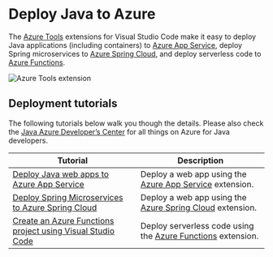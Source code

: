 # Deploy Java to Azure

The [Azure Tools](https://marketplace.visualstudio.com/items?itemName=ms-vscode.vscode-node-azure-pack) extensions for Visual Studio Code make it easy to deploy Java applications (including containers) to [Azure App Service](https://azure.microsoft.com/services/app-service), deploy Spring microservices to [Azure Spring Cloud](https://azure.microsoft.com/services/spring-cloud/), and deploy serverless code to [Azure Functions](https://azure.microsoft.com/services/functions).

![Azure Tools extension](images/azure/azure-tools.png)

## Deployment tutorials

The following tutorials below walk you though the details. Please also check the [Java Azure Developer’s Center](https://docs.microsoft.com/azure/java) for all things on Azure for Java developers.

<table><colgroup><col style="width: 50%" /><col style="width: 50%" /></colgroup><thead><tr class="header"><th>Tutorial</th><th>Description</th></tr></thead><tbody><tr class="odd"><td><a href="/docs/java/java-webapp.md">Deploy Java web apps to Azure App Service</a></td><td>Deploy a web app using the <a href="https://marketplace.visualstudio.com/items?itemName=ms-azuretools.vscode-azureappservice">Azure App Service</a> extension.</td></tr><tr class="even"><td><a href="/docs/java/java-spring-cloud.md">Deploy Spring Microservices to Azure Spring Cloud</a></td><td>Deploy a web app using the <a href="https://marketplace.visualstudio.com/items?itemName=vscjava.vscode-azurespringcloud">Azure Spring Cloud</a> extension.</td></tr><tr class="odd"><td><a href="https://docs.microsoft.com/azure/azure-functions/functions-create-first-function-vs-code?pivots=programming-language-java">Create an Azure Functions project using Visual Studio Code</a></td><td>Deploy serverless code using the <a href="https://marketplace.visualstudio.com/items?itemName=ms-azuretools.vscode-azurefunctions">Azure Functions</a> extension.</td></tr></tbody></table>

